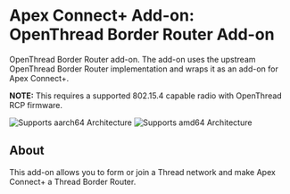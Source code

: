 # Apex Connect+ Add-on: OpenThread Border Router Add-on

OpenThread Border Router add-on. The add-on uses the upstream OpenThread
Border Router implementation and wraps it as an add-on for Apex Connect+.

**NOTE:** This requires a supported 802.15.4 capable radio with OpenThread
RCP firmware.

![Supports aarch64 Architecture][aarch64-shield]
![Supports amd64 Architecture][amd64-shield]

## About

This add-on allows you to form or join a Thread network and make Apex Connect+
a Thread Border Router.

[aarch64-shield]: https://img.shields.io/badge/aarch64-yes-green.svg
[amd64-shield]: https://img.shields.io/badge/amd64-yes-green.svg
